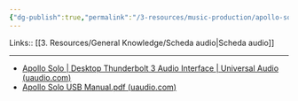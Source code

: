 ```yaml
---
{"dg-publish":true,"permalink":"/3-resources/music-production/apollo-solo-usb/"}
---
```


Links:: [[3. Resources/General Knowledge/Scheda audio\|Scheda audio]]

---
- [Apollo Solo | Desktop Thunderbolt 3 Audio Interface | Universal Audio (uaudio.com)](https://www.uaudio.com/audio-interfaces/apollo-solo.html)
- [Apollo Solo USB Manual.pdf (uaudio.com)](http://media.uaudio.com/support/manuals/v9122-yw8H2/Apollo%20Solo%20USB%20Manual.pdf)